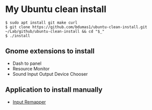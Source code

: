 # My Ubuntu clean install

```shell-session
$ sudo apt install git make curl
$ git clone https://github.com/bdumas1/ubuntu-clean-install.git ~/Lab/github/ubuntu-clean-install && cd "$_"
$ ./install
```

## Gnome extensions to install

- Dash to panel
- Resource Monitor
- Sound Input Output Device Chooser

## Application to install manually

- [Input Remapper](https://github.com/sezanzeb/input-remapper)